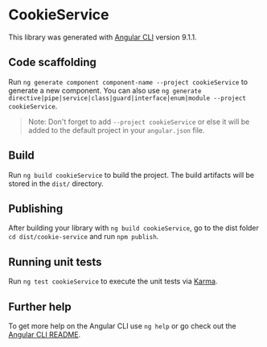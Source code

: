 # CookieService

This library was generated with [Angular CLI](https://github.com/angular/angular-cli) version 9.1.1.

## Code scaffolding

Run `ng generate component component-name --project cookieService` to generate a new component. You can also use `ng generate directive|pipe|service|class|guard|interface|enum|module --project cookieService`.
> Note: Don't forget to add `--project cookieService` or else it will be added to the default project in your `angular.json` file. 

## Build

Run `ng build cookieService` to build the project. The build artifacts will be stored in the `dist/` directory.

## Publishing

After building your library with `ng build cookieService`, go to the dist folder `cd dist/cookie-service` and run `npm publish`.

## Running unit tests

Run `ng test cookieService` to execute the unit tests via [Karma](https://karma-runner.github.io).

## Further help

To get more help on the Angular CLI use `ng help` or go check out the [Angular CLI README](https://github.com/angular/angular-cli/blob/master/README.md).
